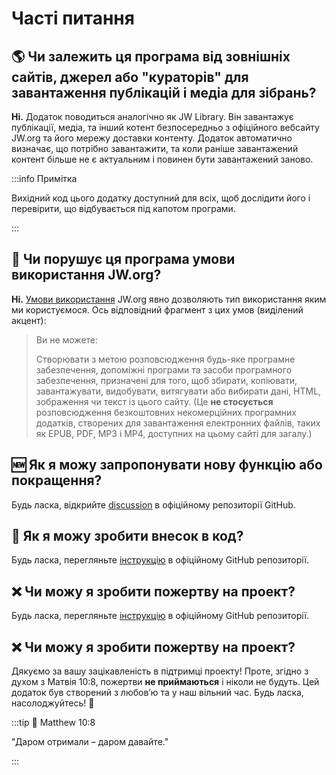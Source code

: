 # Часті питання

## :earth_americas: Чи залежить ця програма від зовнішніх сайтів, джерел або "кураторів" для завантаження публікацій і медіа для зібрань?

**Ні.** Додаток поводиться аналогічно як JW Library. Він завантажує публікації, медіа, та інший котент безпосередньо з офіційного вебсайту JW.org та його мережу доставки контенту. Додаток автоматично визначає, що потрібно завантажити, та коли раніше завантажений контент більше не є актуальним і повинен бути завантажений заново.

:::info Примітка

Вихідний код цього додатку доступний для всіх, щоб дослідити його і перевірити, що відбувається під капотом програми.

:::

## :thinking: Чи порушує ця програма умови використання JW.org?

**Ні.** [Умови використання](https://www.jw.org/finder?docid=1011511\&prefer=content) JW.org явно дозволяють тип використання яким ми користуємося. Ось відповідний фрагмент з цих умов (виділений акцент):

> Ви не можете:
>
> Створювати з метою розповсюдження будь-яке програмне забезпечення, допоміжні програми та засоби програмного забезпечення, призначені для того, щоб збирати, копіювати, завантажувати, видобувати, витягувати або вибирати дані, HTML, зображення чи текст із цього сайту. (Це **не стосується** розповсюдження безкоштовних некомерційних програмних додатків, створених для завантаження електронних файлів, таких як EPUB, PDF, MP3 і MP4, доступних на цьому сайті для загалу.)

## :new: Як я можу запропонувати нову функцію або покращення?

Будь ласка, відкрийте [discussion](https://github.com/sircharlo/meeting-media-manager/discussions) в офіційному репозиторії GitHub.

## :handshake: Як я можу зробити внесок в код?

Будь ласка, перегляньте [інструкцію](https://github.com/sircharlo/meeting-media-manager/blob/master/CONTRIBUTING.md) в офіційному GitHub репозиторії.

## :x: Чи можу я зробити пожертву на проект?

Будь ласка, перегляньте [інструкцію](https://github.com/sircharlo/meeting-media-manager/blob/master/CONTRIBUTING.md) в офіційному GitHub репозиторії.

## :x: Чи можу я зробити пожертву на проект?

Дякуємо за вашу зацікавленість в підтримці проекту! Проте, згідно з духом з Матвія 10:8, пожертви **не приймаються** і ніколи не будуть. Цей додаток був створений з любовʼю та у наш вільний час. Будь ласка, насолоджуйтесь! :tada:

:::tip :book: Matthew 10:8

"Даром отримали – даром давайте."

:::
